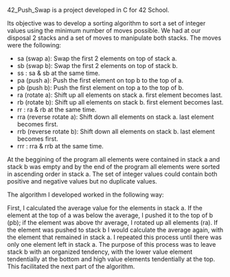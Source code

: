 42_Push_Swap is a project developed in C for 42 School.

Its objective was to develop a sorting algorithm to sort a set of integer values using the minimum number of moves possible.
We had at our disposal 2 stacks and a set of moves to manipulate both stacks. The moves were the following:

- sa (swap a): Swap the first 2 elements on top of stack a.
- sb (swap b): Swap the first 2 elements on top of stack b.
- ss : sa & sb at the same time.
- pa (push a): Push the first element on top b to the top of a.
- pb (push b): Push the first element on top a to the top of b.
- ra (rotate a): Shift up all elements on stack a. first element becomes last.
- rb (rotate b): Shift up all elements on stack b. first element becomes last.
- rr : ra & rb at the same time.
- rra (reverse rotate a): Shift down all elements on stack a. last element becomes first.
- rrb (reverse rotate b): Shift down all elements on stack b. last element becomes first.
- rrr : rra & rrb at the same time.

At the beggining of the program all elements were contained in stack a and stack b was empty and by the end of the program all elements were sorted in ascending order in stack a. The set of integer values could contain both positive and negative values but no duplicate values.

The algorithm I developed worked in the following way:

First, I calculated the average value for the elements in stack a. If the element at the top of a was below the average, I pushed it to the top of b (pb);
if the element was above thr average, I rotated up all elements (ra). If the element was pushed to stack b I would calculate the average again, with the element that remained in stack a.
I repeated this process until there was only one element left in stack a.
The purpose of this process was to leave stack b with an organized tendency, with the lower value element tendentially at the bottom and high value elements tendentially  at the top. This facilitated the next part of the algorithm.
